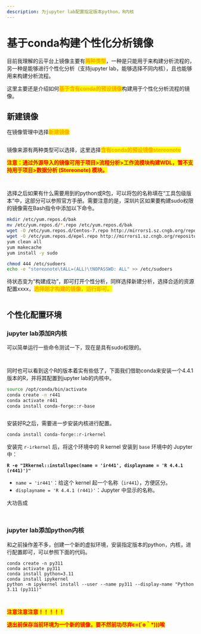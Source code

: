 ```yaml
---
description: 为jupyter lab配置指定版本python，R内核
---
```


# 基于conda构建个性化分析镜像

目前我理解的云平台上镜像主要有<mark style="color:orange;">**两种类型**</mark>，一种是只能用于来构建分析流程的，另一种是能够进行个性化分析（支持jupyter lab，能够选择不同内核），且也能够用来构建分析流程。

这里主要还是介绍如何<mark style="color:orange;">**基于含有conda的预设镜像**</mark>构建用于个性化分析流程的镜像。

## 新建镜像

在镜像管理中选择<mark style="color:orange;">**新建镜像**</mark>

<figure><img src="../.gitbook/assets/image (2).png" alt=""><figcaption></figcaption></figure>

镜像来源有两种类型可以选择，这里选择<mark style="color:orange;">**含有conda的预设镜像stereonote**</mark>

<mark style="color:red;">**注意：通过外源导入的镜像可用于项目>流程分析>工作流模块构建WDL，暂不支持用于项目>数据分析 (Stereonote) 模块。**</mark>

<figure><img src="../.gitbook/assets/image (1).png" alt=""><figcaption></figcaption></figure>

<figure><img src="../.gitbook/assets/image (4).png" alt=""><figcaption></figcaption></figure>

选择之后如果有什么需要用到的python或R包，可以将包的名称填在“工具包级版本”中，这部分可以参照官方手册。需要注意的是，深圳片区如果要构建sudo权限的镜像需在Bash指令中添加以下命令。

```sh
mkdir /etc/yum.repos.d/bak
mv /etc/yum.repos.d/*.repo /etc/yum.repos.d/bak
wget -O /etc/yum.repos.d/Centos-7.repo http://mirrors1.sz.cngb.org/repository/os/repo/Centos-7.repo
wget -O /etc/yum.repos.d/epel.repo http://mirrors1.sz.cngb.org/repository/os/repo/epel7.repo
yum clean all
yum makecache
yum install -y sudo

chmod 444 /etc/sudoers
echo -e "stereonote\tALL=(ALL)\tNOPASSWD: ALL" >> /etc/sudoers
```

待状态变为“构建成功”，即可打开个性分析，同样选择新建分析，选择合适的资源配置xxxx，<mark style="color:orange;">**选择刚才构建的镜像，运行即可。**</mark>

<figure><img src="../.gitbook/assets/image (5).png" alt=""><figcaption></figcaption></figure>

## 个性化配置环境

### jupyter lab添加R内核

可以简单运行一些命令测试一下，现在是具有sudo权限的。

<figure><img src="../.gitbook/assets/image (8).png" alt=""><figcaption></figcaption></figure>

<figure><img src="../.gitbook/assets/image (7).png" alt=""><figcaption></figcaption></figure>

同时也可以看到这个R的版本着实有些低了，下面我们借助conda来安装一个4.4.1版本的R，并将其配置到jupyter lab的内核中。

```sh
source /opt/conda/bin/activate
conda create -n r441
conda activate r441
conda install conda-forge::r-base
```

<figure><img src="../.gitbook/assets/image (9).png" alt=""><figcaption></figcaption></figure>

安装好R之后，需要进一步安装内核进行配置。

```sh
conda install conda-forge::r-irkernel
```

安装完 `r-irkernel` 后，将这个环境中的 R kernel 安装到 `base` 环境中的 Jupyter 中：

<pre class="language-sh"><code class="lang-sh"><strong>R -e "IRkernel::installspec(name = 'ir441', displayname = 'R 4.4.1 (r441)')"
</strong></code></pre>

* `name = 'ir441'`：给这个 kernel 起一个名称（`ir441`），方便区分。
* `displayname = 'R 4.4.1 (r441)'`：Jupyter 中显示的名称。

大功告成

<figure><img src="../.gitbook/assets/image (10).png" alt=""><figcaption></figcaption></figure>

<figure><img src="../.gitbook/assets/image (11).png" alt=""><figcaption></figcaption></figure>

### jupyter lab添加python内核

和之前操作差不多，创建一个新的虚拟环境，安装指定版本的python，内核，进行配置即可，可以参照下面的代码。

```
conda create -n py311
conda activate py311
conda install python=3.11
conda install ipykernel
python -m ipykernel install --user --name py311 --display-name "Python 3.11 (py311)"
```

<figure><img src="../.gitbook/assets/image (12).png" alt=""><figcaption></figcaption></figure>

<figure><img src="../.gitbook/assets/image (13).png" alt=""><figcaption></figcaption></figure>

<mark style="color:red;">**注意注意注意！！！！！**</mark>

<mark style="color:red;">**退出前保存当前环境为一个新的镜像，要不然前功尽弃ε=(´ο｀\*)))唉**</mark>
